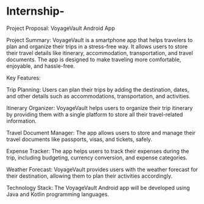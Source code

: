 # Internship-

Project Proposal: VoyageVault Android App

Project Summary:
VoyageVault is a smartphone app that helps travelers to plan and organize their trips in a stress-free way. It allows users to store their travel details like itinerary, accommodation, transportation, and travel documents. The app is designed to make traveling more comfortable, enjoyable, and hassle-free.

Key Features:

Trip Planning: Users can plan their trips by adding the destination, dates, and other details such as accommodations, transportation, and activities.

Itinerary Organizer: VoyageVault helps users to organize their trip itinerary by providing them with a single platform to store all their travel-related information.

Travel Document Manager: The app allows users to store and manage their travel documents like passports, visas, and tickets, safely.

Expense Tracker: The app helps users to track their expenses during the trip, including budgeting, currency conversion, and expense categories.

Weather Forecast: VoyageVault provides users with the weather forecast for their destination, allowing them to plan their activities accordingly.

Technology Stack:
The VoyageVault Android app will be developed using Java and Kotlin programming languages.

